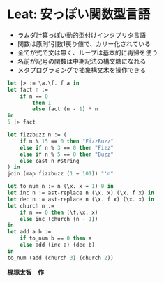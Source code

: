 # Leat: 安っぽい関数型言語

- ラムダ計算っぽい動的型付けインタプリタ言語
- 関数は原則1引数1戻り値で、カリー化されている
- 全てが式で文は無く、ループは基本的に再帰を使う
- 名前が記号の関数は中期記法の構文糖になれる
- メタプログラミングで抽象構文木を操作できる

```ocaml
let |> := \a.\f. f a in
let fact n :=
    if n == 0
        then 1
        else fact (n - 1) * n
in
5 |> fact
```

```ocaml
let fizzbuzz n := (
    if n % 15 == 0 then "FizzBuzz"
    else if n % 3 == 0 then "Fizz"
    else if n % 5 == 0 then "Buzz"
    else cast n #string
) in
join (map fizzbuzz (1 ~ 101)) "'n"
```

```ocaml
let to_num n := n (\x. x + 1) 0 in
let inc n := ast-replace n (\x. x) (\x. f x) in
let dec n := ast-replace n (\x. f x) (\x. x) in
let church n :=
    if n == 0 then (\f.\x. x)
    else inc (church (n - 1))
in
let add a b :=
    if to_num b == 0 then a
    else add (inc a) (dec b)
in
to_num (add (church 3) (church 2))
```

**梶塚太智　作**
